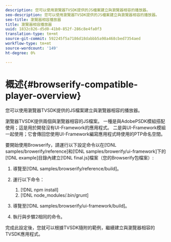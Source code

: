 ```yaml
---
description: 您可以使用瀏覽器TVSDK提供的JS檔案建立與瀏覽器相容的播放器。
seo-description: 您可以使用瀏覽器TVSDK提供的JS檔案建立與瀏覽器相容的播放器。
seo-title: 瀏覽器相容播放器
title: 瀏覽器相容播放器
uuid: 1832c826-d5d0-41b0-852f-286c8e4fa0f3
translation-type: tm+mt
source-git-commit: 592245f5a7186d18dabbb5a98a468cbed7354aed
workflow-type: tm+mt
source-wordcount: '149'
ht-degree: 0%

---
```



# 概述{#browserify-compatible-player-overview}

您可以使用瀏覽器TVSDK提供的JS檔案建立與瀏覽器相容的播放器。

瀏覽器TVSDK提供兩個與瀏覽器相容的JS檔案。 一種是與AdobePSDK模組搭配使用；這是用於開發沒有UI-Framework的應用程式。 二是與UI-Framework模組一起使用；它會傳回您使用UI-Framework編寫應用程式時使用的PTP命名空間。

要開始使用Browserify，請運行以下設定命令以在[!DNL samples/browerify/reference]和[!DNL samples/browerify/ui-framework]下的[!DNL example]目錄內建立[!DNL final.js]檔案（您的Browserify包檔案）:

1. 導覽至[!DNL samples/browserify/reference/build]。
1. 運行以下命令：

   1. [!DNL npm install]
   1. [!DNL node_modules/.bin/grunt]

1. 導覽至[!DNL samples/browserify/ui-framework/build]。
1. 執行與步驟2相同的命令。

完成此設定後，您就可以根據TVSDK隨附的範例，繼續建立與瀏覽器相容的TVSDK應用程式。
